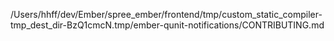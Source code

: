 /Users/hhff/dev/Ember/spree_ember/frontend/tmp/custom_static_compiler-tmp_dest_dir-BzQ1cmcN.tmp/ember-qunit-notifications/CONTRIBUTING.md